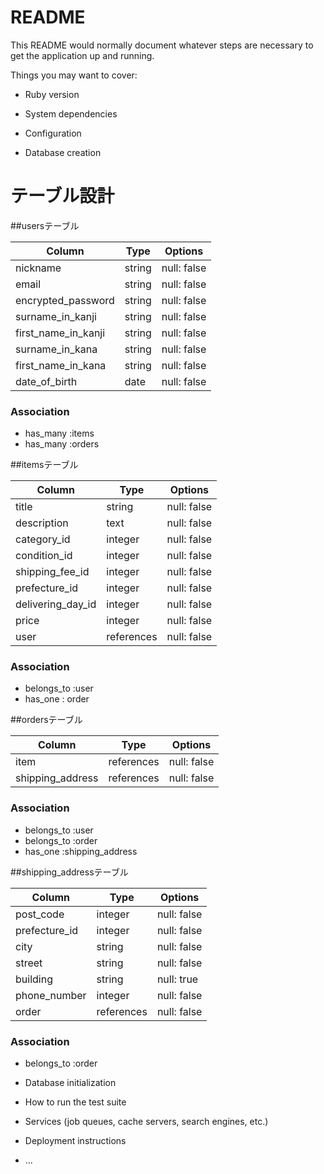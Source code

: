 # README

This README would normally document whatever steps are necessary to get the
application up and running.

Things you may want to cover:

* Ruby version

* System dependencies

* Configuration

* Database creation

# テーブル設計

##usersテーブル

| Column             | Type   | Options     |
| ------------------ | ------ | ----------- |
|nickname            | string | null: false |
|email               | string | null: false |
|encrypted_password  | string | null: false |
|surname_in_kanji    | string | null: false |
|first_name_in_kanji | string | null: false |
|surname_in_kana     | string | null: false |
|first_name_in_kana  | string | null: false |
|date_of_birth       | date | null: false |


### Association
- has_many :items
- has_many :orders



##itemsテーブル

| Column             | Type   | Options     |
| ------------------ | ------ | ----------- |
|title               | string | null: false  |
|description         | text | null: false |
|category_id         | integer | null: false |
|condition_id        | integer | null: false |
|shipping_fee_id     | integer | null: false |
|prefecture_id       | integer | null: false |
|delivering_day_id  | integer | null: false |
|price               | integer | null: false |
|user                | references | null: false |

### Association
- belongs_to :user
- has_one : order



##ordersテーブル

| Column             | Type   | Options     |
| ------------------ | ------ | ----------- |
|item                | references | null: false  |
|shipping_address    | references | null: false |

### Association
- belongs_to :user
- belongs_to :order
- has_one :shipping_address



##shipping_addressテーブル

| Column             | Type   | Options     |
| ------------------ | ------ | ----------- |
|post_code           | integer | null: false |
|prefecture_id       | integer | null: false |
|city                | string | null: false |
|street              | string | null: false |
|building            | string | null: true |
|phone_number        | integer | null: false |
|order               | references | null: false |

### Association
- belongs_to :order


* Database initialization

* How to run the test suite

* Services (job queues, cache servers, search engines, etc.)

* Deployment instructions

* ...
